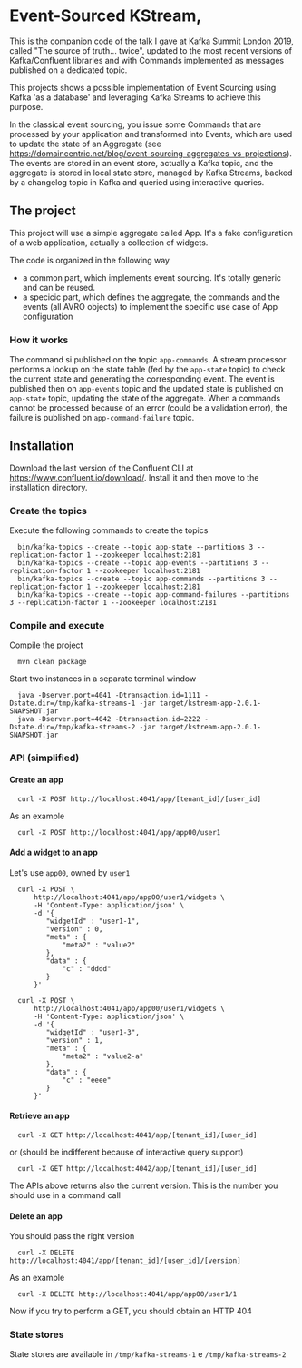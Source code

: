 # Event-Sourced KStream,

This is the companion code of the talk I gave at Kafka Summit London 2019, called "The source of truth... twice", updated to the most recent versions of Kafka/Confluent libraries and with Commands implemented as messages published on a dedicated topic.

This projects shows a possible implementation of Event Sourcing using Kafka 'as a database' and leveraging Kafka Streams to achieve this purpose.

In the classical event sourcing, you issue some Commands that are processed by your application and transformed into Events, which are used to update the state of an Aggregate (see https://domaincentric.net/blog/event-sourcing-aggregates-vs-projections). The events are stored in an event store, actually a Kafka topic, and the aggregate is stored in local state store, managed by Kafka Streams, backed by a changelog topic in Kafka and queried using interactive queries.

## The project 

This project will use a simple aggregate called App. It's a fake configuration of a web application, actually a collection of widgets.

The code is organized in the following way
- a common part, which implements event sourcing. It's totally generic and can be reused.
- a specicic part, which defines the aggregate, the commands and the events (all AVRO objects) to implement the specific use case of App configuration

### How it works

The command si published on the topic ``app-commands``. A stream processor performs a lookup on the state table (fed by the ``app-state`` topic) to check the current state and generating the corresponding event. The event is published then on ``app-events`` topic and the updated state is published on ``app-state`` topic, updating the state of the aggregate.
When a commands cannot be processed because of an error (could be a validation error), the failure is published on ``app-command-failure`` topic.

## Installation

Download the last version of the Confluent CLI at https://www.confluent.io/download/. 
Install it and then move to the installation directory. 

### Create the topics

Execute the following commands to create the topics

      bin/kafka-topics --create --topic app-state --partitions 3 --replication-factor 1 --zookeeper localhost:2181
      bin/kafka-topics --create --topic app-events --partitions 3 --replication-factor 1 --zookeeper localhost:2181
      bin/kafka-topics --create --topic app-commands --partitions 3 --replication-factor 1 --zookeeper localhost:2181
      bin/kafka-topics --create --topic app-command-failures --partitions 3 --replication-factor 1 --zookeeper localhost:2181

### Compile and execute

Compile the project

      mvn clean package
             
Start two instances in a separate terminal window

      java -Dserver.port=4041 -Dtransaction.id=1111 -Dstate.dir=/tmp/kafka-streams-1 -jar target/kstream-app-2.0.1-SNAPSHOT.jar
      java -Dserver.port=4042 -Dtransaction.id=2222 -Dstate.dir=/tmp/kafka-streams-2 -jar target/kstream-app-2.0.1-SNAPSHOT.jar
      
### API (simplified)
            
#### Create an app
            
      curl -X POST http://localhost:4041/app/[tenant_id]/[user_id]

As an example

      curl -X POST http://localhost:4041/app/app00/user1

#### Add a widget to an app
           
Let's use ``app00``, owned by ``user1``

      curl -X POST \
          http://localhost:4041/app/app00/user1/widgets \
          -H 'Content-Type: application/json' \
          -d '{
	         "widgetId" : "user1-1",
	         "version" : 0,
	         "meta" : {
		         "meta2" : "value2"	
	         },
	         "data" : {
		         "c" : "dddd"
	         }
          }'

      curl -X POST \
          http://localhost:4041/app/app00/user1/widgets \
          -H 'Content-Type: application/json' \
          -d '{
	         "widgetId" : "user1-3",
	         "version" : 1,
	         "meta" : {
		         "meta2" : "value2-a"	
	         },
	         "data" : {
		         "c" : "eeee"
	         }
          }'

#### Retrieve an app

      curl -X GET http://localhost:4041/app/[tenant_id]/[user_id]
      
or (should be indifferent because of interactive query support)

      curl -X GET http://localhost:4042/app/[tenant_id]/[user_id]

The APIs above returns also the current version. This is the number you should use in a command call

#### Delete an app

You should pass the right version

      curl -X DELETE http://localhost:4041/app/[tenant_id]/[user_id]/[version]

As an example

      curl -X DELETE http://localhost:4041/app/app00/user1/1

Now if you try to perform a GET, you should obtain an HTTP 404

### State stores
      
State stores are available in ``/tmp/kafka-streams-1`` e ``/tmp/kafka-streams-2``
